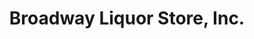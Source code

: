 ---
title: "Broadway Liquor Store, Inc."
url: /brooklyn/broadway-liquor-store-inc/
shop: alcohol
---